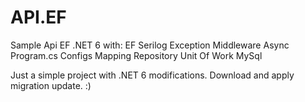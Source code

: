 # API.EF
Sample Api EF .NET 6 with:
EF
Serilog
Exception Middleware
Async
Program.cs Configs
Mapping
Repository
Unit Of Work
MySql

Just a simple project with .NET 6 modifications.
Download and apply migration update. :)
